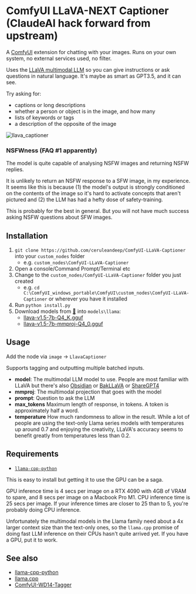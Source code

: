 # ComfyUI LLaVA-NEXT Captioner (ClaudeAI hack forward from upstream)

A [ComfyUI](https://github.com/comfyanonymous/ComfyUI) extension for chatting with your images. Runs on your own system, no external services used, no filter.

Uses the [LLaVA multimodal LLM](https://llava-vl.github.io/) so you can give instructions or ask questions in natural language. 
It's maybe as smart as GPT3.5, and it can see.

Try asking for:

* captions or long descriptions
* whether a person or object is in the image, and how many
* lists of keywords or tags
* a description of the opposite of the image

![llava_captioner](https://github.com/ceruleandeep/ComfyUI-LLaVA-Captioner/assets/83318388/61a1d62d-9de2-423a-a7ca-cf5907ecd833)

### NSFWness (FAQ #1 apparently)

The model is quite capable of analysing NSFW images and returning NSFW replies. 

It is unlikely to return an NSFW response to a SFW image, in my experience.
It seems like this is because (1) the model's output is strongly conditioned on 
the contents of the image so it's hard
to activate concepts that aren't pictured and 
(2) the LLM has had a hefty dose of safety-training.

This is probably for the best in general.  But you will not have much success asking NSFW questions about SFW images.

## Installation
1. `git clone https://github.com/ceruleandeep/ComfyUI-LLaVA-Captioner` into your `custom_nodes` folder 
    - e.g. `custom_nodes\ComfyUI-LLaVA-Captioner`  
2. Open a console/Command Prompt/Terminal etc
3. Change to the `custom_nodes/ComfyUI-LLaVA-Captioner` folder you just created 
    - e.g. `cd C:\ComfyUI_windows_portable\ComfyUI\custom_nodes\ComfyUI-LLaVA-Captioner` or wherever you have it installed
4. Run `python install.py`
5. Download models from [🤗](https://huggingface.co/jartine/llava-v1.5-7B-GGUF/tree/main) into `models\llama`:
    - [llava-v1.5-7b-Q4_K.gguf](https://huggingface.co/jartine/llava-v1.5-7B-GGUF/resolve/main/llava-v1.5-7b-Q4_K.gguf)
    - [llava-v1.5-7b-mmproj-Q4_0.gguf](https://huggingface.co/jartine/llava-v1.5-7B-GGUF/resolve/main/llava-v1.5-7b-mmproj-Q4_0.gguf)

## Usage
Add the node via `image` -> `LlavaCaptioner`  

Supports tagging and outputting multiple batched inputs.  
- **model**: The multimodal LLM model to use. People are most familiar with LLaVA but there's also [Obsidian](https://huggingface.co/nisten/obsidian-3b-multimodal-q6-gguf/tree/main) or [BakLLaVA](https://huggingface.co/mys/ggml_bakllava-1/tree/main) or [ShareGPT4](https://huggingface.co/Galunid/ShareGPT4V-gguf/tree/main) 
- **mmproj**: The multimodal projection that goes with the model
- **prompt**: Question to ask the LLM
- **max_tokens** Maximum length of response, in tokens. A token is approximately half a word.
- **temperature** How much randomness to allow in the result. While a lot of people are using the text-only Llama series models with temperatures up around 0.7 and enjoying the creativity, LLaVA's accuracy seems to benefit greatly from temperatures less than 0.2.


## Requirements
* [`llama-cpp-python`](https://github.com/abetlen/llama-cpp-python)

This is easy to install but getting it to use the GPU can be a saga.

GPU inference time is 4 secs per image on a RTX 4090 with 4GB of VRAM to spare, and 8 secs per image on a Macbook Pro M1. 
CPU inference time is 25 secs per image. If your inference times are closer to 25 than to 5, you're probably doing CPU inference.

Unfortunately the multimodal models in the Llama family need about a 4x larger context size than the text-only ones,
so the `llama.cpp` promise of doing fast LLM inference on their CPUs hasn't quite 
arrived yet. If you have a GPU, put it to work.

## See also

* [llama-cpp-python](https://github.com/abetlen/llama-cpp-python)
* [llama.cpp](https://github.com/ggerganov/llama.cpp)
* [ComfyUI-WD14-Tagger](https://github.com/pythongosssss/ComfyUI-WD14-Tagger)
